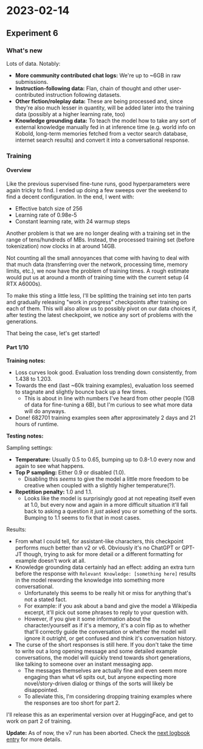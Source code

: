 # 2023-02-14

## Experiment 6

### What's new

Lots of data. Notably:

- **More community contributed chat logs:** We're up to ~6GB in raw submissions.
- **Instruction-following data:** Flan, chain of thought and other user-contributed instruction following datasets.
- **Other fiction/roleplay data:** These are being processed and, since they're also much lesser in quantity, will be added later into the training data (possibly at a higher learning rate, too)
- **Knowledge grounding data:** To teach the model how to take any sort of external knowledge manually fed in at inference time (e.g. world info on Kobold, long-term memories fetched from a vector search database, internet search results) and convert it into a conversational response.

### Training

#### Overview

Like the previous supervised fine-tune runs, good hyperparameters were again tricky to find. I ended up doing a few sweeps over the weekend to find a decent configuration. In the end, I went with:

- Effective batch size of 256
- Learning rate of 0.98e-5
- Constant learning rate, with 24 warmup steps

Another problem is that we are no longer dealing with a training set in the range of tens/hundreds of MBs. Instead, the processed training set (before tokenization) now clocks in at around 14GB.

Not counting all the small annoyances that come with having to deal with that much data (transferring over the network, processing time, memory limits, etc.), we now have the problem of training times. A rough estimate would put us at around a month of training time with the current setup (4 RTX A6000s).

To make this sting a little less, I'll be splitting the training set into ten parts and gradually releasing "work in progress" checkpoints after training on each of them. This will also allow us to possibly pivot on our data choices if, after testing the latest checkpoint, we notice any sort of problems with the generations.

That being the case, let's get started!

#### Part 1/10

**Training notes:**

- Loss curves look good. Evaluation loss trending down consistently, from 1.438 to 1.203.
- Towards the end (last ~60k training examples), evaluation loss seemed to stagnate and slightly bounce back up a few times.
  - This is about in line with numbers I've heard from other people (1GB of data for fine-tuning a 6B), but I'm curious to see what more data will do anyways.
- Done! 682701 training examples seen after approximately 2 days and 21 hours of runtime.

**Testing notes:**

Sampling settings:

- **Temperature:** Usually 0.5 to 0.65, bumping up to 0.8-1.0 every now and again to see what happens.
- **Top P sampling:** Either 0.9 or disabled (1.0).
  - Disabling this _seems_ to give the model a little more freedom to be creative when coupled with a slightly higher temperature(?).
- **Repetition penalty:** 1.0 and 1.1.
  - Looks like the model is surprisingly good at not repeating itself even at 1.0, but every now and again in a more difficult situation it'll fall back to asking a question it _just_ asked you or something of the sorts. Bumping to 1.1 seems to fix that in most cases.

Results:

- From what I could tell, for assistant-like characters, this checkpoint performs _much_ better than v2 or v6. Obviously it's no ChatGPT or GPT-JT though, trying to ask for more detail or a different formatting for example doesn't work at all.
- Knowledge grounding data certainly had an effect: adding an extra turn before the response with `Relevant Knowledge: [something here]` results in the model rewording the knowledge into something more conversational.
  - Unfortunately this seems to be really hit or miss for anything that's not a stated fact.
  - For example: if you ask about a band and give the model a Wikipedia excerpt, it'll pick out some phrases to reply to your question with.
  - However, if you give it some information about the character/yourself as if it's a memory, it's a coin flip as to whether that'll correctly guide the conversation or whether the model will ignore it outright, or get confused and think it's conversation history.
- The curse of the short responses is still here. If you don't take the time to write out a long opening message and some detailed example conversations, the model will quickly trend towards short generations, like talking to someone over an instant messaging app.
  - The messages themselves are actually fine and even seem more engaging than what v6 spits out, but anyone expecting more novel/story-driven dialog or things of the sorts will likely be disappointed.
  - To alleviate this, I'm considering dropping training examples where the responses are too short for part 2.

I'll release this as an experimental version over at HuggingFace, and get to work on part 2 of training.

**Update:** As of now, the v7 run has been aborted. Check the [next logbook entry](./2023-03-03.md) for more details.
